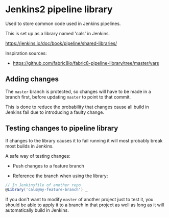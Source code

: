 # Jenkins2 pipeline library

Used to store common code used in Jenkins pipelines.

This is set up as a library named 'cals' in Jenkins.

https://jenkins.io/doc/book/pipeline/shared-libraries/

Inspiration sources:

- https://github.com/fabric8io/fabric8-pipeline-library/tree/master/vars

## Adding changes

The `master` branch is protected, so changes will have to be made
in a branch first, before updating `master` to point to that commit.

This is done to reduce the probability that changes cause all
build in Jenkins fail due to introducing a faulty change.

## Testing changes to pipeline library

If changes to the library causes it to fail running it will most probably
break most builds in Jenkins.

A safe way of testing changes:

- Push changes to a feature branch

- Reference the branch when using the library:

```groovy
// In Jenkinsfile of another repo
@Library('cals@my-feature-branch') _
```

If you don't want to modify `master` of another project just to test it,
you should be able to apply it to a branch in that project as well as
long as it will automatically build in Jenkins.
